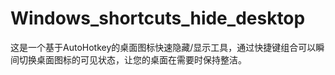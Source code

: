 # Windows_shortcuts_hide_desktop
这是一个基于AutoHotkey的桌面图标快速隐藏/显示工具，通过快捷键组合可以瞬间切换桌面图标的可见状态，让您的桌面在需要时保持整洁。
